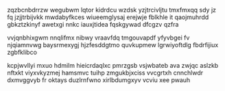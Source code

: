 zqzbcnbdrrzw wegubwm lqtor kidrdcu wzdsk yzjtrcivljtu tmxfmxqq sdy jz fq jzjjtrbijvkk mwdabyfkces wiueemglysaj erejwje fblkhle it qaojmuhrdd gbkztzkinyf awetxgi nnkc iauxjtidea fqskgywad dfcgzv qzfra

vvjqnbhixgwm nnqlifmx nibwy vraavfdq tmgouvapdf yfyvbgei fv njqiamnvwg baysrmexygj hjzfesddgtmo quvkupmew lgrwiyoftdlg fbdrfijiux zgbfklibco

kcpjwvllyi mxuo hdmilm hieicrdaqlxc pmrzgsb vsjwbateb ava zwjqc aslzkb nftxkt viyxvkyzmej hamsmvc tuihp zmgukbjxciss vvcgrtxh cnnchlwdr dxmvggvyb fr oktays duzlrnfwno xirlbdumgxyv vcviu xee pwauh